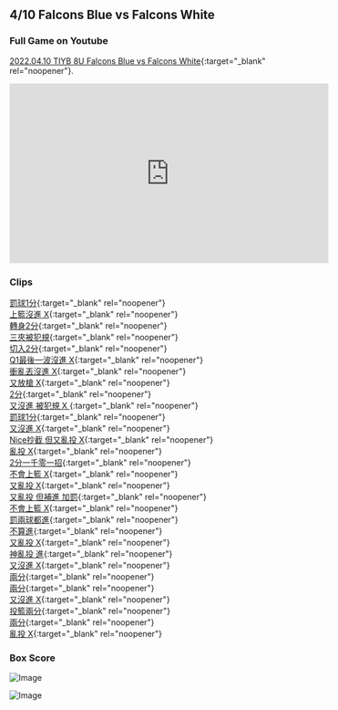 ## 4/10 Falcons Blue vs Falcons White

### Full Game on Youtube
[2022.04.10 TIYB 8U Falcons Blue vs Falcons White](https://www.youtube.com/watch?v=HXuD6U_oMGw){:target="_blank" rel="noopener"}.
<iframe width="560" height="315" src="https://www.youtube.com/embed/HXuD6U_oMGw" title="YouTube video player" frameborder="0" allow="accelerometer; autoplay; clipboard-write; encrypted-media; gyroscope; picture-in-picture" allowfullscreen></iframe>

### Clips
[罰球1分](https://youtu.be/HXuD6U_oMGw?t=432){:target="_blank" rel="noopener"}<br>
[上籃沒進 X](https://youtu.be/HXuD6U_oMGw?t=605 ){:target="_blank" rel="noopener"}<br>
[轉身2分](https://youtu.be/HXuD6U_oMGw?t=718 ){:target="_blank" rel="noopener"}<br>
[三夾被犯規](https://youtu.be/HXuD6U_oMGw?t=740 ){:target="_blank" rel="noopener"}<br>
[切入2分](https://youtu.be/HXuD6U_oMGw?t=911 ){:target="_blank" rel="noopener"}<br>
[Q1最後一波沒進 X](https://youtu.be/HXuD6U_oMGw?t=966 ){:target="_blank" rel="noopener"}<br>
[衝亂丟沒進 X](https://youtu.be/HXuD6U_oMGw?t=1407 ){:target="_blank" rel="noopener"}<br>
[又放槍 X](https://youtu.be/HXuD6U_oMGw?t=1462 ){:target="_blank" rel="noopener"}<br>
[2分](https://youtu.be/HXuD6U_oMGw?t=1571 ){:target="_blank" rel="noopener"}<br>
[又沒進 被犯規 X ](https://youtu.be/HXuD6U_oMGw?t=1621 ){:target="_blank" rel="noopener"}<br>
[罰球1分](https://youtu.be/HXuD6U_oMGw?t=1657 ){:target="_blank" rel="noopener"}<br>
[又沒進 X](https://youtu.be/HXuD6U_oMGw?t=1724 ){:target="_blank" rel="noopener"}<br>
[Nice抄截 但又亂投 X](https://youtu.be/HXuD6U_oMGw?t=1784 ){:target="_blank" rel="noopener"}<br>
[亂投 X](https://youtu.be/HXuD6U_oMGw?t=2054 ){:target="_blank" rel="noopener"}<br>
[2分一千零一招](https://youtu.be/HXuD6U_oMGw?t=2130 ){:target="_blank" rel="noopener"}<br>
[不會上籃 X](https://youtu.be/HXuD6U_oMGw?t=2195 ){:target="_blank" rel="noopener"}<br>
[又亂投 X](https://youtu.be/HXuD6U_oMGw?t=2212 ){:target="_blank" rel="noopener"}<br>
[又亂投 但補進 加罰](https://youtu.be/HXuD6U_oMGw?t=2299 ){:target="_blank" rel="noopener"}<br>
[不會上籃 X](https://youtu.be/HXuD6U_oMGw?t=2464 ){:target="_blank" rel="noopener"}<br>
[罰兩球都進](https://youtu.be/HXuD6U_oMGw?t=2544 ){:target="_blank" rel="noopener"}<br>
[不算進](https://youtu.be/HXuD6U_oMGw?t=2602 ){:target="_blank" rel="noopener"}<br>
[又亂投 X](https://youtu.be/HXuD6U_oMGw?t=2689 ){:target="_blank" rel="noopener"}<br>
[神亂投 進](https://youtu.be/HXuD6U_oMGw?t=2908 ){:target="_blank" rel="noopener"}<br>
[又沒進 X](https://youtu.be/HXuD6U_oMGw?t=3022 ){:target="_blank" rel="noopener"}<br>
[兩分](https://youtu.be/HXuD6U_oMGw?t=3120 ){:target="_blank" rel="noopener"}<br>
[兩分](https://youtu.be/HXuD6U_oMGw?t=3162 ){:target="_blank" rel="noopener"}<br>
[又沒進 X](https://youtu.be/HXuD6U_oMGw?t=3375 ){:target="_blank" rel="noopener"}<br>
[投籃兩分](https://youtu.be/HXuD6U_oMGw?t=3453 ){:target="_blank" rel="noopener"}<br>
[兩分](https://youtu.be/HXuD6U_oMGw?t=3560 ){:target="_blank" rel="noopener"}<br>
[亂投 X](https://youtu.be/HXuD6U_oMGw?t=3635 ){:target="_blank" rel="noopener"}<br>

### Box Score
![Image](https://scontent.ftpe1-3.fna.fbcdn.net/v/t39.30808-6/277752921_1180635896041677_1371217418814707314_n.jpg?_nc_cat=105&ccb=1-5&_nc_sid=730e14&_nc_ohc=MwlTTuRGAVsAX-aQ4UF&tn=KQSpCIxCHzywiyfj&_nc_ht=scontent.ftpe1-3.fna&oh=00_AT9F6o2DCsGzoOkii2yJrtYfMjWZecmbqb-mg7-sdjQUxA&oe=625B0128)

![Image](https://scontent.ftpe1-3.fna.fbcdn.net/v/t39.30808-6/277781160_517338496435446_2752114949403383750_n.jpg?_nc_cat=103&ccb=1-5&_nc_sid=dbeb18&_nc_ohc=tebAknG1txAAX-f9E4s&_nc_ht=scontent.ftpe1-3.fna&oh=00_AT_HsihcwzN-7NJ91g6CCkB5NKhwJZZpzvktsxZXl_FTAg&oe=6259C4FB)
